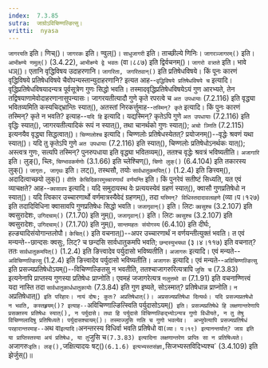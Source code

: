 ```yaml
---
index:  7.3.85
sutra:  जाग्रोऽविचिण्णल्ङित्सु।
vritti:  nyasa
---
```


`जागरयति` इति। णिच्()। `जागरकः` इति। ण्वुल्()। `साधुजागरी` इति। ताच्छील्ये णिनिः। `जागरञ्जागरम्()` इति। `आभीक्ष्ण्ये णमुल्()` (3.4.22), `आभीक्ष्ण्ये द्वे भवतः` (वा।८८७) इति द्विर्वचनम्()। `जागरो वत्र्तते` इति। भावे धञ्()। एतानि वृद्धिविषय उदाहरणानि। `जागरिता, जगरितवान्()` इति प्रतिषेधविषये। 
किं पूनः कारणं वृद्धिविषये प्रतिषेधविषये चैवोपन्यस्तान्युदाहरणानि? इत्यत आह--`वृद्धिविषये प्रतिषेधविषये च` इत्यादि। वृद्धिप्रतिषेधविषयादन्यत्र पूर्वसूत्रेण गुणः सिद्धो भवति। तस्मादवृद्धिप्रतिषेधविषयेऽयं गुण आरभ्यते, तेन तद्विषयाणामेवोदाहरणानासुपन्यासः। जागरयतीत्यादौ गुणे कृते रपरत्वे च `अत उपधायाः` (7.2.116) इति वृद्ध्या भवितव्यमिति कस्यचिद्भ्रान्तिः स्यात्(), अतस्तां निरकर्त्तुमाह--`तस्मिन्? कृते` इत्यादि। किं पुनः कारणं तस्मिन्? कृते न भवति? इत्याह--`यदि हि` इत्यादि। यद्यस्मिन्? कृतेऽपि गुणे `अत उपधायाः` (7.2.116) इति वृद्धिः स्यात्(), जागरयतीत्यादिकं रूपं न स्यात्(), तथा चानर्थको गुणः स्यात्(); `अचो ञ्णिति` (7.2.115) इत्यनयैव वृद्ध्या सिद्धत्वात्()। `चिण्णलोश्च` इत्यादि। चिण्णलोः प्रतिषेधस्येतत्? प्रयोजनम्()--वृद्धेः श्रवणं यथा स्यात्()। यदि तु कृतेऽपि गुणे `अत उपधायाः` (7.2.116) इति स्यात्(), चिण्णलोः प्रतिषेधोऽनर्थकः यात्(); अस्त्वत्र गुणः, सत्यपि तस्मिन्? पुनरुपधाया इति वृद्ध्या भवितव्यम्(), ततश्च वृद्धेः श्रवत्रं भविष्यतीति। 
`अजागारि` इति। लुङ्(), च्लिः, `चिण्भावकर्मणोः` (3.1.66) इति च्लेश्चिण्(), `चिणो लुक्()` (6.4.104) इति तकारस्य लुक्()। `जागृतः, जागृथः` इति। लट्(), तस्थसौ, तयोः `सार्वधातुकमपित्()` (1.2.4) इति ङित्त्वम्(), अदादित्वाच्छयो लुक्()। 
`वीति केचिदिकारमुच्चारणार्थं वर्णयन्ति` इति। किं पुनरेवं सतीष्टं सिध्यति, यत एवं व्याचक्षते? आह--`क्वसावप` इत्यादि। यदि समुदायस्थ वेः प्रत्ययस्येवं ग्रहणं स्यात्(), क्वासौ गुणप्रतिषेधो न स्यात्()। यदि त्विकार उच्चारणार्थो वर्णमात्रस्यैवेदं ग्रहणम्(), तदा `यस्मिन्? विधिस्तदादावल्ग्रहणे` (व्या।प।१२७) इति तदादिविधिना क्वासावपि गुणप्रतिषेधः सिद्धो भवति। `जजागृवान्()` इति। लिटः `क्वसुश्च` (3.2.107) इति क्वसुरादेशः, `उगिदचाम्()` (7.1.70) इति नुम्(), `जजागृवान्()` इति। लिटः `क्वसुश्च` (3.2.107) इति क्वसुरादेशः, `उगिदचाम्()` (7.1.70) इति नुम्(), `सान्तमहतः संयोगस्य` (6.4.10) इति दीर्घः, हल्ङ्यादिसंयोगान्तलोपौ। `केचित्()` इति वचनात्()--अपर उच्चारणार्थं न वर्णयन्तीत्युक्तं भवति। त एवं मन्यन्ते--छान्दसः क्वसुः, लिट्? च छन्दसि सार्वधातुकमपि भवति; `छन्दस्युभयथा` (३।४।११७) इति वचनात्? ततः `सार्वधातुकमपित्()` (1.2.4) इति ङित्त्वादेव पर्युदासो भविष्यतीति। `अजागरुः` इत्यादि। एवं मन्यते--`अविचिण्णल्ङित्सु` (1.2.4) इति ङित्त्वादेव पर्युदासो भविष्यतीति। `अजागरुः` इत्यादि। एवं मन्यते--`अविचिण्णल्ङित्सु` इति प्रसज्यप्रतिषेधोऽयम्()--विचिण्णल्ङितसु न भवतीति, ततश्चाजागरुरित्यत्रापि `जुसि च` (7.3.83) इत्यनेनापि प्राप्तस्य गुणस्या प्रतिषेधः प्राप्नोति। एवमहं जजागरेत्यत्र `णलुत्तमो वा` (7.1.91) इति वचनाण्णित्त्वं यदा नास्ति तदा `सार्वधातुकार्धधातुकायोः` (7.3.84) इति गुण इष्यते, सोऽस्मात्? प्रतिषेधान्न प्राप्नोति। `न` अप्रतिषेधात्()` इति परिहारः। नायं दोषः; कुतः? अप्रतिषेधात्()। अप्रसज्यप्रतिषेधा दित्यर्थः। यदि प्रसज्यप्रतषेधो न भवति, कस्तह्र्रयम्()? इत्याह--`अविचिण्णाल्ङित्स्विति पर्युदासोऽयम्()` इति। प्रसज्यप्रतिषेधे हि लक्षणान्तरेणापि प्रसक्तस्य प्रतिषेधः स्यात्(), न पर्युदासे। तथा हि पर्युदासे विचिण्णल्ङिद्भ्योऽन्यत्र गुणो विधीयते, न तु तेषु विचिण्णलादिषु प्रतिषिध्यते। पर्युदासश्चायम्()। तस्माज्जुसि णलि च गुणो भवत्येव। 
अभ्युपेत्यापि प्रसज्यप्रतिषेधं परहारान्तरमाह--`अथ वा` इत्यादि। `अनन्तरस्य विधिर्वा भवति प्रतिषेधो वा` (व्या। प।१९) इत्यानन्तर्यात्? जाग्र इति या प्राप्तिस्तस्या अयं प्रतिषेधः, या तु `जुसि च` (7.3.83) इत्यादिना लक्षणान्तरेण प्राप्तिः सा न प्रतिषिध्यते। `अजागरुः` इति। लङ्(), `जक्षित्यादयः षट्()` (6.1.6) इत्यभ्यस्तसंज्ञा, `सिजभ्यस्तविदिभ्यश्च` (3.4.109) इति झेर्जुस्()॥
